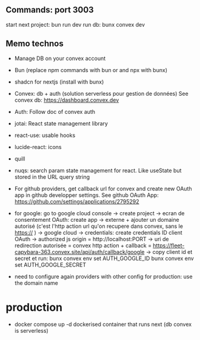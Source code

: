 ## Commands: port 3003

start next project: bun run dev
run db: bunx convex dev

## Memo technos
- Manage DB on your convex account

- Bun (replace npm commands with bun or and npx with bunx)
- shadcn for nextjs (install with bunx)
- Convex: db + auth (solution serverless pour gestion de données)
  See convex db: https://dashboard.convex.dev
- Auth: Follow doc of convex auth
- jotai: React state management library
- react-use: usable hooks
- lucide-react: icons
- quill
- nuqs: search param state management for react. Like useState but stored in the URL query string

* For github providers, get callback url for convex and create new OAuth app in github developper settings.
  See github OAuth App: https://github.com/settings/applications/2795292

* for google: go to google cloud console
  -> create project
  -> ecran de consentement OAuth: create app -> externe + ajouter un domaine autorisé (c'est l'http action url qu'on recupere dans convex, sans le <https://> )
  -> google cloud -> credentials: create credentials ID client OAuth
  -> authorized js origin = http://localhost:PORT
  -> uri de redirection autorisée = convex http action + callback = https://fleet-capybara-363.convex.site/api/auth/callback/google
  -> copy client id et secret et run:
  bunx convex env set AUTH_GOOGLE_ID <clientId>
  bunx convex env set AUTH_GOOGLE_SECRET <secret>

* need to configure again providers with other config for production: use the domain name
# production
* docker compose up -d
dockerised container that runs next (db convex is serverless)

